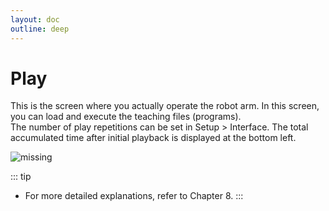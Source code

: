 ```yaml
---
layout: doc
outline: deep
---
```


# Play

This is the screen where you actually operate the robot arm. In this screen, you can load and execute the teaching files (programs).<br>
The number of play repetitions can be set in Setup > Interface. The total accumulated time after initial playback is displayed at the bottom left.

![missing](/manual/en/software/5.png)

::: tip

- For more detailed explanations, refer to Chapter 8.
  :::
